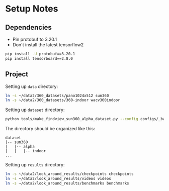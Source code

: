 # Setup Notes

## Dependencies

- Pin protobuf to 3.20.1
- Don't install the latest tensorflow2


```Bash
pip install -U protobuf==3.20.1
pip install tensorboard==2.8.0
```


## Project

Setting up `data` directory:

```Bash
ln -s ~/data2/360_datasets/pano1024x512 sun360
ln -s ~/data2/360_datasets/360-indoor wacv360indoor
```

Setting up `dataset` directory:

```Bash
python tools/make_findview_sun360_alpha_dataset.py --config configs/_base_/datasets/sun360_alpha_indoor.py
```

The directory should be organized like this:

```
dataset
|-- sun360
|   |-- alpha
|   |   |-- indoor
...
```

Setting up `results` directory:

```Bash
ln -s ~/data2/look_around_results/checkpoints checkpoints
ln -s ~/data2/look_around_results/videos videos
ln -s ~/data2/look_around_results/benchmarks benchmarks
```
